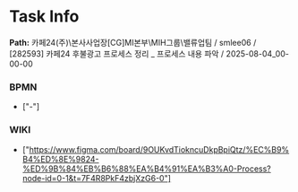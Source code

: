 # Task Info

**Path:** 카페24(주)\본사사업장\[CG]MI본부\MIH그룹\밸류업팀 / smlee06 / [282593] 카페24 후불광고 프로세스 정리 _ 프로세스 내용 파악 / 2025-08-04_00-00-00

### BPMN
- ["-"]

### WIKI
- ["https://www.figma.com/board/9OUKvdTiokncuDkpBpiQtz/%EC%B9%B4%ED%8E%9824-%ED%9B%84%EB%B6%88%EA%B4%91%EA%B3%A0-Process?node-id=0-1&t=7F4R8PkF4zbjXzG6-0"]

